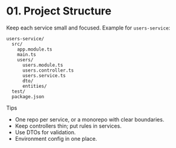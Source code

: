 # 01. Project Structure

Keep each service small and focused. Example for `users-service`:

```
users-service/
  src/
    app.module.ts
    main.ts
    users/
      users.module.ts
      users.controller.ts
      users.service.ts
      dto/
      entities/
  test/
  package.json
```

Tips
- One repo per service, or a monorepo with clear boundaries.
- Keep controllers thin; put rules in services.
- Use DTOs for validation.
- Environment config in one place.
